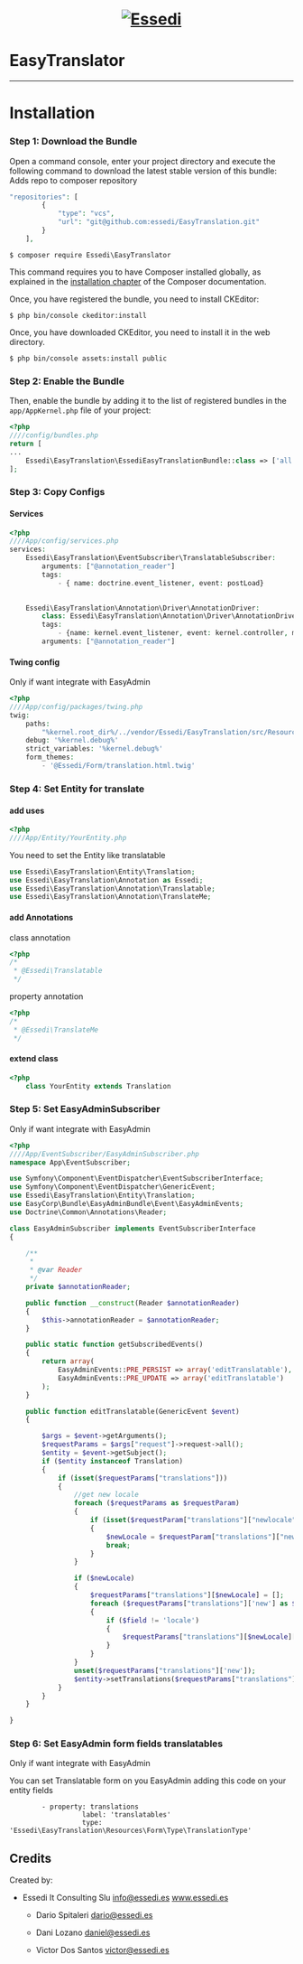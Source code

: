 <h1 align="center"><a href="http://www.essedi.es"><img src="http://www.essedi.es/wp-content/uploads/2017/12/cropped-newsletter-logo-essedi.png" alt="Essedi"></a></h1>

# EasyTranslator
***

Installation
============

### Step 1: Download the Bundle

Open a command console, enter your project directory and execute the
following command to download the latest stable version of this bundle:
Adds repo to composer repository
```php
"repositories": [
        {
            "type": "vcs",
            "url": "git@github.com:essedi/EasyTranslation.git"
        }
    ],
```
```console
$ composer require Essedi\EasyTranslator
```

This command requires you to have Composer installed globally, as explained
in the [installation chapter](https://getcomposer.org/doc/00-intro.md)
of the Composer documentation.

Once, you have registered the bundle, you need to install CKEditor:
```console
$ php bin/console ckeditor:install

```
Once, you have downloaded CKEditor, you need to install it in the web directory.
```console
$ php bin/console assets:install public
```

### Step 2: Enable the Bundle

Then, enable the bundle by adding it to the list of registered bundles
in the `app/AppKernel.php` file of your project:

```php
<?php
////config/bundles.php
return [
...
    Essedi\EasyTranslation\EssediEasyTranslationBundle::class => ['all' => true],
];

```
### Step 3: Copy Configs

#### Services
```php
<?php
////App/config/services.php
services:
    Essedi\EasyTranslation\EventSubscriber\TranslatableSubscriber:
        arguments: ["@annotation_reader"]
        tags:
            - { name: doctrine.event_listener, event: postLoad} 

            
    Essedi\EasyTranslation\Annotation\Driver\AnnotationDriver:
        class: Essedi\EasyTranslation\Annotation\Driver\AnnotationDriver
        tags: 
            - {name: kernel.event_listener, event: kernel.controller, method: onKernelController}
        arguments: ["@annotation_reader"]
```

#### Twing config
Only if want integrate with EasyAdmin
```php
<?php
////App/config/packages/twing.php
twig:
    paths: 
        "%kernel.root_dir%/../vendor/Essedi/EasyTranslation/src/Resources": Essedi
    debug: '%kernel.debug%'
    strict_variables: '%kernel.debug%'
    form_themes:
        - '@Essedi/Form/translation.html.twig'

```
### Step 4: Set Entity for translate

#### add uses
```php
<?php
////App/Entity/YourEntity.php

```

You need to set the Entity like translatable 
```php
use Essedi\EasyTranslation\Entity\Translation;
use Essedi\EasyTranslation\Annotation as Essedi;
use Essedi\EasyTranslation\Annotation\Translatable;
use Essedi\EasyTranslation\Annotation\TranslateMe;
```

#### add Annotations 
class annotation
```php
<?php
/*
 * @Essedi\Translatable
 */
```
property annotation
```php
<?php
/*
 * @Essedi\TranslateMe
 */
```
#### extend class 
```php
<?php
	class YourEntity extends Translation
```

### Step 5: Set EasyAdminSubscriber
Only if want integrate with EasyAdmin

```php
<?php
////App/EventSubscriber/EasyAdminSubscriber.php
namespace App\EventSubscriber;

use Symfony\Component\EventDispatcher\EventSubscriberInterface;
use Symfony\Component\EventDispatcher\GenericEvent;
use Essedi\EasyTranslation\Entity\Translation;
use EasyCorp\Bundle\EasyAdminBundle\Event\EasyAdminEvents;
use Doctrine\Common\Annotations\Reader;

class EasyAdminSubscriber implements EventSubscriberInterface
{

    /**
     *
     * @var Reader 
     */
    private $annotationReader;

    public function __construct(Reader $annotationReader)
    {
        $this->annotationReader = $annotationReader;
    }

    public static function getSubscribedEvents()
    {
        return array(
            EasyAdminEvents::PRE_PERSIST => array('editTranslatable'),
            EasyAdminEvents::PRE_UPDATE => array('editTranslatable')
        );
    }

    public function editTranslatable(GenericEvent $event)
    {

        $args = $event->getArguments();
        $requestParams = $args["request"]->request->all();
        $entity = $event->getSubject();
        if ($entity instanceof Translation)
        {
            if (isset($requestParams["translations"]))
            {
                //get new locale 
                foreach ($requestParams as $requestParam)
                {
                    if (isset($requestParam["translations"]["newlocale"]))
                    {
                        $newLocale = $requestParam["translations"]["newlocale"];
                        break;
                    }
                }

                if ($newLocale)
                {
                    $requestParams["translations"][$newLocale] = [];
                    foreach ($requestParams["translations"]['new'] as $field => $value)
                    {
                        if ($field != 'locale')
                        {
                            $requestParams["translations"][$newLocale][$field] = $value;
                        }
                    }
                }
                unset($requestParams["translations"]['new']);
                $entity->setTranslations($requestParams["translations"]);
            }
        }
    }

}

```

### Step 6: Set EasyAdmin form fields translatables
Only if want integrate with EasyAdmin

You can set Translatable form on you EasyAdmin adding this code on your entity fields

```
		- property: translations
                  label: 'translatables'
                  type: 'Essedi\EasyTranslation\Resources\Form\Type\TranslationType'
```


Credits
-------

Created by:
* Essedi It Consulting Slu
  info@essedi.es
  www.essedi.es
	* Dario Spitaleri
	  dario@essedi.es

	* Dani Lozano
	  daniel@essedi.es
	
	* Victor Dos Santos
	  victor@essedi.es

